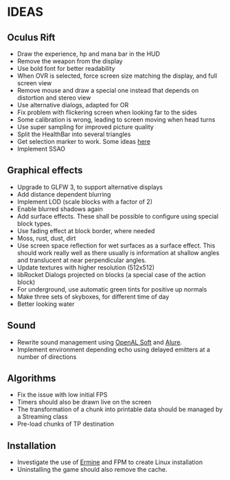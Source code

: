 IDEAS
=====

Oculus Rift
-----------
* Draw the experience, hp and mana bar in the HUD
* Remove the weapon from the display
* Use bold font for better readability
* When OVR is selected, force screen size matching the display, and full screen view
* Remove mouse and draw a special one instead that depends on distortion and stereo view
* Use alternative dialogs, adapted for OR
* Fix problem with flickering screen when looking far to the sides
* Some calibration is wrong, leading to screen moving when head turns
* Use super sampling for improved picture quality
* Split the HealthBar into several triangles
* Get selection marker to work. Some ideas [here](http://mtnphil.wordpress.com/2012/09/12/faking-water-reflections-with-fourier-coefficients/)
* Implement SSAO

Graphical effects
-----------------
* Upgrade to GLFW 3, to support alternative displays
* Add distance dependent blurring
* Implement LOD (scale blocks with a factor of 2)
* Enable blurred shadows again
* Add surface effects. These shall be possible to configure using special block types.
* Use fading effect at block border, where needed
* Moss, rust, dust, dirt
* Use screen space reflection for wet surfaces as a surface effect. This should work really well as there usually is information
at shallow angles and translucent at near perpendicular angles.
* Update textures with higher resolution (512x512)
* libRocket Dialogs projected on blocks (a special case of the action block)
* For underground, use automatic green tints for positive up normals
* Make three sets of skyboxes, for different time of day
* Better looking water

Sound
-----
* Rewrite sound management using [OpenAL Soft](http://kcat.strangesoft.net/openal.html) and [Alure](http://kcat.strangesoft.net/alure.html).
* Implement environment depending echo using delayed emitters at a number of directions

Algorithms
----------
* Fix the issue with low initial FPS
* Timers should also be drawn live on the screen
* The transformation of a chunk into printable data should be managed by a Streaming class
* Pre-load chunks of TP destination

Installation
------------
* Investigate the use of [Ermine](http://www.magicermine.com/features.html) and FPM to create Linux installation
* Uninstalling the game should also remove the cache.
